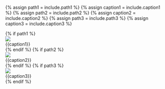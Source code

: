 {% assign path1 = include.path1 %}
{% assign caption1 = include.caption1 %}
{% assign path2 = include.path2 %}
{% assign caption2 = include.caption2 %}
{% assign path3 = include.path3 %}
{% assign caption3 = include.caption3 %}

<div class="figure_outer">
	{% if path1 %}
	<div class="figure_insert">
		<img src="{{path1}}" />
		<div class="figure_caption">
			{{caption1}}
		</div>
	</div>
	{% endif %}
	{% if path2 %}
	<div class="figure_insert">
		<img src="{{path2}}" />
		<div class="figure_caption">
			{{caption2}}
		</div>
	</div>
	{% endif %}
	{% if path3 %}
	<div class="figure_insert">
		<img src="{{path3}}" />
		<div class="figure_caption">
			{{caption3}}
		</div>
	</div>
	{% endif %}
</div>

